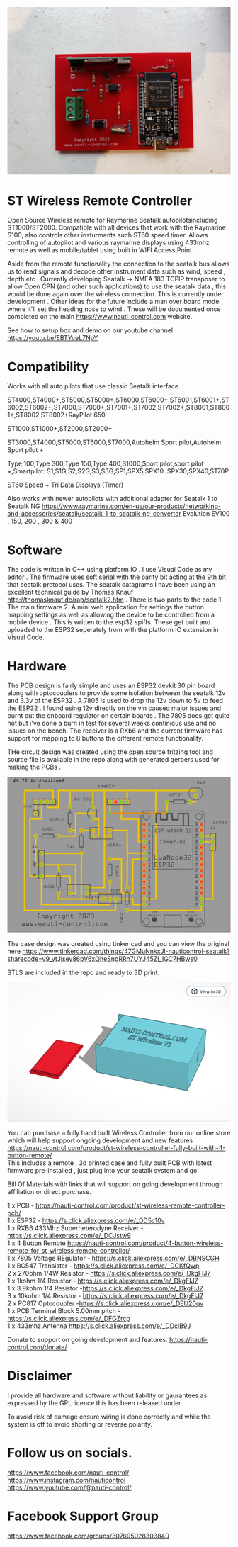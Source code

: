 ![Alt text](img/IMG_20231207_133414_191-1.jpg)
# ST Wireless Remote Controller

Open Source Wireless remote for Raymarine Seatalk  autopilotsincluding ST1000/ST2000. Compatible with all devices that work with the Raymarine S100, also controls other insturments such ST60 speed timer. Allows controlling of autopilot and various raymarine displays using 433mhz remote as well as mobile/tablet using built in WIFI Access Point. 

Aside from the remote functionality the connection to the seatalk bus allows us to read signals and decode other instrument data such as wind, speed , depth etc . Currently developing Seatalk -> NMEA 183 TCPIP transposer to allow Open CPN (and other such applications) to use the seatalk data , this would be done again over the wireless connection. This is currently under development . Other ideas for the future include a man over board mode where it'll set the heading nose to wind . These will be documented once completed on the main https://www.nauti-control.com website.

See how to setup box and demo on our youtube channel.
https://youtu.be/EBTYceL7NpY

# Compatibility

Works with all auto pilots that use classic Seatalk interface.

ST4000,ST4000+,ST5000,ST5000+,ST6000,ST6000+,ST6001,ST6001+,ST6002,ST6002+,ST7000,ST7000+,ST7001+,ST7002,ST7002+,ST8001,ST8001+,ST8002,ST8002+RayPilot 650

ST1000,ST1000+,ST2000,ST2000+

ST3000,ST4000,ST5000,ST6000,ST7000,Autohelm Sport pilot,Autohelm Sport pilot +
 
Type 100,Type 300,Type 150,Type 400,S1000,Sport pilot,sport pilot +,Smartpilot: S1,S1G,S2,S2G,S3,S3G,SP1,SPX5,SPX10 ,SPX30,SPX40,ST70P

ST60 Speed + Tri Data Displays (Timer)

Also works with newer autopilots with additional adapter for Seatalk 1 to Seatalk NG
https://www.raymarine.com/en-us/our-products/networking-and-accessories/seatalk/seatalk-1-to-seatalk-ng-convertor
Evolution EV100 , 150, 200 , 300 & 400


# Software
The code is written in C++ using platform IO . I use Visual Code as my editor . The firmware uses soft serial with the parity bit acting at the 9th bit that seatalk protocol uses.  The seatalk datagrams I have been using an excellent technical guide by Thomas Knauf http://thomasknauf.de/rap/seatalk2.htm . There is two parts to the code 1. The main firmware 2. A mini web application for settings the button mapping settings as well as allowing the device to be controlled from a mobile device . This is written to the esp32 spiffs. These get built and uploaded to the ESP32 seperately from with the platform IO extension in Visual Code.


# Hardware

The PCB design is fairly simple and uses an ESP32 devkit 30 pin board along with optocouplers to provide some isolation between the seatalk 12v and 3.3v of the ESP32 . A 7805 is used to drop the 12v down to 5v to feed the ESP32 . I found using 12v directly on the vin caused major issues and burnt out the onboard regulator on certain boards . The 7805 does get quite hot but i've done a burn in test for several weeks continious use and no issues on the bench. The receiver is a RXb6 and the current firmware has support for mapping to 8 buttons the different remote functionality. 

THe circuit design was created using the open source fritzing tool and source file is available in the repo along with generated gerbers used for making the PCBs . 

![Alt text](img/pcbdesign.jpg)

The case design was created using tinker cad and you can view the original here https://www.tinkercad.com/things/47GMuNnkxJl-nauticontrol-seatalk?sharecode=v9_ytJjsey86pV6xQheSngRRn7UYJ45ZI_IGC7HBws0  

STLS are included in the repo and ready to 3D print.

![Alt text](img/case.jpg)

You can purchase a fully hand built Wireless Controller from our online store which will help support ongoing development and new features <br/>
https://nauti-control.com/product/st-wireless-controller-fully-built-with-4-button-remote/<br/>
This includes a remote , 3d printed case and fully built PCB with latest firmware pre-installed , just plug into your seatalk system and go.<br/>

Bill Of Materials with links that will support on going development through affiliation or direct purchase.

1 x PCB - https://nauti-control.com/product/st-wireless-remote-controller-pcb/<br/>
1 x ESP32 - https://s.click.aliexpress.com/e/_DD5c10v <br />
1 x RXB6 433Mhz Superheterodyne Receiver - https://s.click.aliexpress.com/e/_DCJstw9 <br />
1 x 4 Button Remote https://nauti-control.com/product/4-button-wireless-remote-for-st-wireless-remote-controller/<br />
1 x 7805 Voltage REgulator - https://s.click.aliexpress.com/e/_DBNSCGH <br />
1 x BC547 Transister - https://s.click.aliexpress.com/e/_DCKfQwp <br />
2 x 270ohm 1/4W Resistor - https://s.click.aliexpress.com/e/_DkgFIJ7 <br />
1 x 1kohm 1/4 Resistor - https://s.click.aliexpress.com/e/_DkgFIJ7 <br />
1 x 3.9kohm 1/4 Resistor -https://s.click.aliexpress.com/e/_DkgFIJ7 <br />
3 x 10kohm 1/4 Resistor - https://s.click.aliexpress.com/e/_DkgFIJ7 <br />
2 x PC817 Optocoupler -https://s.click.aliexpress.com/e/_DEU20qv <br />
1 x PCB Terminal Block 5.00mm pitch - https://s.click.aliexpress.com/e/_DFGZrcp <br />
1 x 433mhz Antenna https://s.click.aliexpress.com/e/_DDclB9J <br/>

Donate to support on going development and features.
https://nauti-control.com/donate/


# Disclaimer
I provide all hardware and software without liability or gaurantees as expressed by the GPL licence this has been released under <br/>

To avoid risk of damage ensure wiring is done correctly and while the system is off to avoid shorting or reverse polarity.

# Follow us on socials.

https://www.facebook.com/nauti-control/<br/>
https://www.instagram.com/nauticontrol<br/>
https://www.youtube.com/@nauti-control/ <br/>

# Facebook Support Group
https://www.facebook.com/groups/307695028303840<br/>

